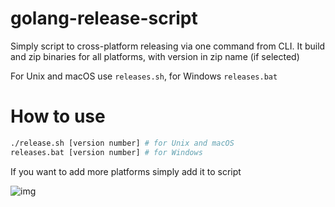 # golang-release-script
Simply script to cross-platform releasing via one command from CLI. It build and zip binaries for all platforms, with version in zip name (if selected)

For Unix and macOS use `releases.sh`, for Windows `releases.bat`

# How to use
```bash
./release.sh [version number] # for Unix and macOS
releases.bat [version number] # for Windows
```
If you want to add more platforms simply add it to script

![img](https://i.imgur.com/2aCuyTG.png)